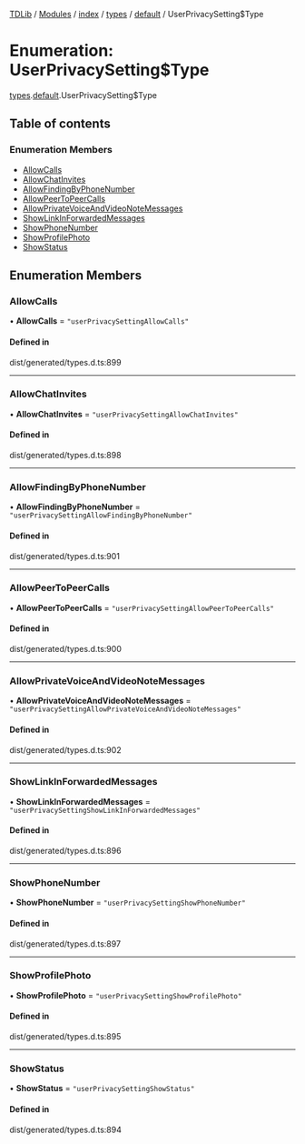 [TDLib](../README.md) / [Modules](../modules.md) / [index](../modules/index.md) / [types](../modules/index.types.md) / [default](../modules/index.types.default.md) / UserPrivacySetting$Type

# Enumeration: UserPrivacySetting$Type

[types](../modules/index.types.md).[default](../modules/index.types.default.md).UserPrivacySetting$Type

## Table of contents

### Enumeration Members

- [AllowCalls](index.types.default.UserPrivacySetting_Type.md#allowcalls)
- [AllowChatInvites](index.types.default.UserPrivacySetting_Type.md#allowchatinvites)
- [AllowFindingByPhoneNumber](index.types.default.UserPrivacySetting_Type.md#allowfindingbyphonenumber)
- [AllowPeerToPeerCalls](index.types.default.UserPrivacySetting_Type.md#allowpeertopeercalls)
- [AllowPrivateVoiceAndVideoNoteMessages](index.types.default.UserPrivacySetting_Type.md#allowprivatevoiceandvideonotemessages)
- [ShowLinkInForwardedMessages](index.types.default.UserPrivacySetting_Type.md#showlinkinforwardedmessages)
- [ShowPhoneNumber](index.types.default.UserPrivacySetting_Type.md#showphonenumber)
- [ShowProfilePhoto](index.types.default.UserPrivacySetting_Type.md#showprofilephoto)
- [ShowStatus](index.types.default.UserPrivacySetting_Type.md#showstatus)

## Enumeration Members

### AllowCalls

• **AllowCalls** = ``"userPrivacySettingAllowCalls"``

#### Defined in

dist/generated/types.d.ts:899

___

### AllowChatInvites

• **AllowChatInvites** = ``"userPrivacySettingAllowChatInvites"``

#### Defined in

dist/generated/types.d.ts:898

___

### AllowFindingByPhoneNumber

• **AllowFindingByPhoneNumber** = ``"userPrivacySettingAllowFindingByPhoneNumber"``

#### Defined in

dist/generated/types.d.ts:901

___

### AllowPeerToPeerCalls

• **AllowPeerToPeerCalls** = ``"userPrivacySettingAllowPeerToPeerCalls"``

#### Defined in

dist/generated/types.d.ts:900

___

### AllowPrivateVoiceAndVideoNoteMessages

• **AllowPrivateVoiceAndVideoNoteMessages** = ``"userPrivacySettingAllowPrivateVoiceAndVideoNoteMessages"``

#### Defined in

dist/generated/types.d.ts:902

___

### ShowLinkInForwardedMessages

• **ShowLinkInForwardedMessages** = ``"userPrivacySettingShowLinkInForwardedMessages"``

#### Defined in

dist/generated/types.d.ts:896

___

### ShowPhoneNumber

• **ShowPhoneNumber** = ``"userPrivacySettingShowPhoneNumber"``

#### Defined in

dist/generated/types.d.ts:897

___

### ShowProfilePhoto

• **ShowProfilePhoto** = ``"userPrivacySettingShowProfilePhoto"``

#### Defined in

dist/generated/types.d.ts:895

___

### ShowStatus

• **ShowStatus** = ``"userPrivacySettingShowStatus"``

#### Defined in

dist/generated/types.d.ts:894
